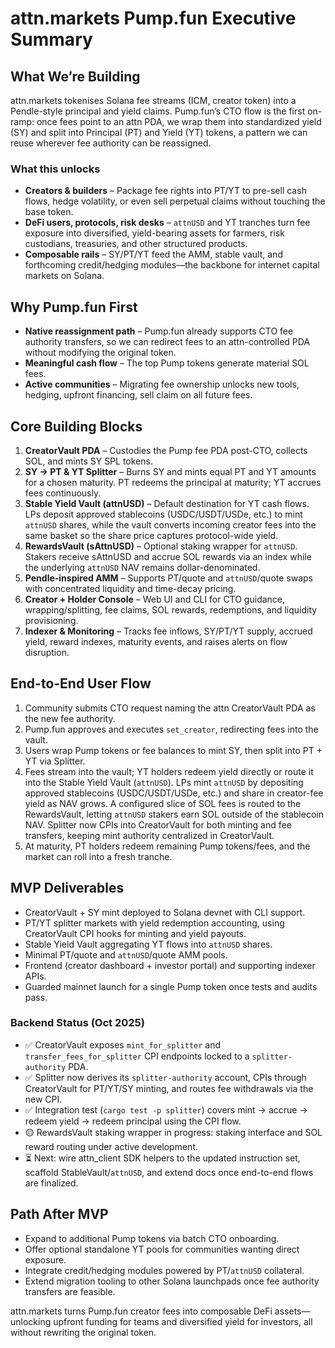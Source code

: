 # attn.markets Pump.fun Executive Summary

## What We’re Building
attn.markets tokenises Solana fee streams (ICM, creator token) into a Pendle-style principal and yield claims. Pump.fun’s CTO flow is the first on-ramp: once fees point to an attn PDA, we wrap them into standardized yield (SY) and split into Principal (PT) and Yield (YT) tokens, a pattern we can reuse wherever fee authority can be reassigned.

### What this unlocks
- **Creators & builders** – Package fee rights into PT/YT to pre-sell cash flows, hedge volatility, or even sell perpetual claims without touching the base token.
- **DeFi users, protocols, risk desks** – `attnUSD` and YT tranches turn fee exposure into diversified, yield-bearing assets for farmers, risk custodians, treasuries, and other structured products.
- **Composable rails** – SY/PT/YT feed the AMM, stable vault, and forthcoming credit/hedging modules—the backbone for internet capital markets on Solana.

## Why Pump.fun First
- **Native reassignment path** – Pump.fun already supports CTO fee authority transfers, so we can redirect fees to an attn-controlled PDA without modifying the original token.
- **Meaningful cash flow** – The top Pump tokens generate material SOL fees.
- **Active communities** – Migrating fee ownership unlocks new tools, hedging, upfront financing, sell claim on all future fees.

## Core Building Blocks
1. **CreatorVault PDA** – Custodies the Pump fee PDA post-CTO, collects SOL, and mints SY SPL tokens.
2. **SY → PT & YT Splitter** – Burns SY and mints equal PT and YT amounts for a chosen maturity. PT redeems the principal at maturity; YT accrues fees continuously.
3. **Stable Yield Vault (attnUSD)** – Default destination for YT cash flows. LPs deposit approved stablecoins (USDC/USDT/USDe, etc.) to mint `attnUSD` shares, while the vault converts incoming creator fees into the same basket so the share price captures protocol-wide yield.
4. **RewardsVault (sAttnUSD)** – Optional staking wrapper for `attnUSD`. Stakers receive sAttnUSD and accrue SOL rewards via an index while the underlying `attnUSD` NAV remains dollar-denominated.
5. **Pendle-inspired AMM** – Supports PT/quote and `attnUSD`/quote swaps with concentrated liquidity and time-decay pricing.
6. **Creator + Holder Console** – Web UI and CLI for CTO guidance, wrapping/splitting, fee claims, SOL rewards, redemptions, and liquidity provisioning.
7. **Indexer & Monitoring** – Tracks fee inflows, SY/PT/YT supply, accrued yield, reward indexes, maturity events, and raises alerts on flow disruption.

## End-to-End User Flow
1. Community submits CTO request naming the attn CreatorVault PDA as the new fee authority.
2. Pump.fun approves and executes `set_creator`, redirecting fees into the vault.
3. Users wrap Pump tokens or fee balances to mint SY, then split into PT + YT via Splitter.
4. Fees stream into the vault; YT holders redeem yield directly or route it into the Stable Yield Vault (`attnUSD`). LPs mint `attnUSD` by depositing approved stablecoins (USDC/USDT/USDe, etc.) and share in creator-fee yield as NAV grows. A configured slice of SOL fees is routed to the RewardsVault, letting `attnUSD` stakers earn SOL outside of the stablecoin NAV. Splitter now CPIs into CreatorVault for both minting and fee transfers, keeping mint authority centralized in CreatorVault.
5. At maturity, PT holders redeem remaining Pump tokens/fees, and the market can roll into a fresh tranche.

## MVP Deliverables
- CreatorVault + SY mint deployed to Solana devnet with CLI support.
- PT/YT splitter markets with yield redemption accounting, using CreatorVault CPI hooks for minting and yield payouts.
- Stable Yield Vault aggregating YT flows into `attnUSD` shares.
- Minimal PT/quote and `attnUSD`/quote AMM pools.
- Frontend (creator dashboard + investor portal) and supporting indexer APIs.
- Guarded mainnet launch for a single Pump token once tests and audits pass.

### Backend Status (Oct 2025)
- ✅ CreatorVault exposes `mint_for_splitter` and `transfer_fees_for_splitter` CPI endpoints locked to a `splitter-authority` PDA.
- ✅ Splitter now derives its `splitter-authority` account, CPIs through CreatorVault for PT/YT/SY minting, and routes fee withdrawals via the new CPI.
- ✅ Integration test (`cargo test -p splitter`) covers mint → accrue → redeem yield → redeem principal using the CPI flow.
- 🟡 RewardsVault staking wrapper in progress: staking interface and SOL reward routing under active development.
- ⏳ Next: wire attn_client SDK helpers to the updated instruction set, scaffold StableVault/`attnUSD`, and extend docs once end-to-end flows are finalized.

## Path After MVP
- Expand to additional Pump tokens via batch CTO onboarding.
- Offer optional standalone YT pools for communities wanting direct exposure.
- Integrate credit/hedging modules powered by PT/`attnUSD` collateral.
- Extend migration tooling to other Solana launchpads once fee authority transfers are feasible.

attn.markets turns Pump.fun creator fees into composable DeFi assets—unlocking upfront funding for teams and diversified yield for investors, all without rewriting the original token.
